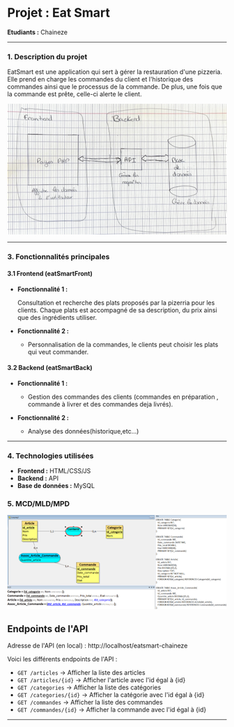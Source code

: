 # **Projet : Eat Smart**

**Etudiants :** Chaineze

---

### **1. Description du projet**

EatSmart est une application qui sert à gérer la restauration d'une pizzeria. Elle prend en charge les commandes du client et l'historique des commandes ainsi que le processus de la commande. De plus, une fois que la commande est prête, celle-ci alerte le client.

<img src="./assets/img/Schema architecture eatsmart.png">

---

### **3. Fonctionnalités principales**

#### **3.1 Frontend (eatSmartFront)**

- **Fonctionnalité 1 :**  
 
  Consultation et recherche des plats proposés par la pizerria pour les clients. Chaque plats est accompagné de sa description, du prix ainsi que des ingrédients utiliser.
  
- **Fonctionnalité 2 :**  

  - Personnalisation de la commandes, le clients peut choisir les plats qui veut commander.                                                                                                                                                  
  
#### **3.2 Backend (eatSmartBack)**

- **Fonctionnalité 1 :**  
  
  - Gestion des commandes des clients (commandes en préparation , commande à livrer et des commandes deja livrés).                                                 
  
- **Fonctionnalité 2 :**  
 

  - Analyse des données(historique,etc...)

---

### **4. Technologies utilisées**

- **Frontend :** HTML/CSS/JS
- **Backend :** API
- **Base de données :** MySQL


### **5. MCD/MLD/MPD**

<img src="./assets/img/MCD_MLD_MPD.png">



## Endpoints de l'API

Adresse de l'API (en local) : http://localhost/eatsmart-chaineze

Voici les différents endpoints de l'API : 
- `GET /articles` → Afficher la liste des articles
- `GET /articles/{id}` → Afficher l'article avec l'id égal à {id}
- `GET /categories` → Afficher la liste des catégories
- `GET /categories/{id}` → Afficher la catégorie avec l'id égal à {id}
- `GET /commandes` → Afficher la liste des commandes
- `GET /commandes/{id}` → Afficher la commande avec l'id égal à {id}







---
